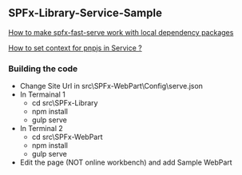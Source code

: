 ## SPFx-Library-Service-Sample
[How to make spfx-fast-serve work with local dependency packages](https://github.com/s-KaiNet/spfx-fast-serve/issues/5)

[How to set context for pnpjs in Service ?](https://github.com/pnp/pnpjs/issues/869)

### Building the code
* Change Site Url in src\SPFx-WebPart\Config\serve.json
* In Termainal 1
    * cd src\SPFx-Library
    * npm install
    * gulp serve
* In Terminal 2
    * cd src\SPFx-WebPart
    * npm install
    * gulp serve
* Edit the page (NOT online workbench) and add Sample WebPart